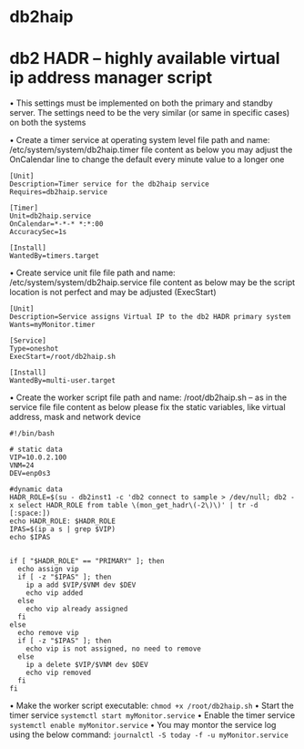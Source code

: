 # db2haip
# db2 HADR – highly available virtual ip address manager script
•	This settings must be implemented on both the primary and standby server. The settings need to be the very similar (or same in specific cases) on both the systems

•	Create a timer service at operating system level
file path and name: /etc/system/system/db2haip.timer
file content as below
you may adjust the OnCalendar line to change the default every minute value to a longer one
```
[Unit]
Description=Timer service for the db2haip service
Requires=db2haip.service

[Timer]
Unit=db2haip.service
OnCalendar=*-*-* *:*:00
AccuracySec=1s

[Install]
WantedBy=timers.target
```
•	Create service unit file
file path and name: /etc/system/system/db2haip.service
file content as below
may be the script location is not perfect and may be adjusted (ExecStart)
```
[Unit]
Description=Service assigns Virtual IP to the db2 HADR primary system
Wants=myMonitor.timer

[Service]
Type=oneshot
ExecStart=/root/db2haip.sh

[Install]
WantedBy=multi-user.target
```
•	Create the worker script
file path and name: /root/db2haip.sh – as in the service file
file content as below
please fix the static variables, like virtual address, mask and network device
```
#!/bin/bash

# static data
VIP=10.0.2.100
VNM=24
DEV=enp0s3

#dynamic data
HADR_ROLE=$(su - db2inst1 -c 'db2 connect to sample > /dev/null; db2 -x select HADR_ROLE from table \(mon_get_hadr\(-2\)\)' | tr -d [:space:])
echo HADR_ROLE: $HADR_ROLE
IPAS=$(ip a s | grep $VIP)
echo $IPAS


if [ "$HADR_ROLE" == "PRIMARY" ]; then
  echo assign vip
  if [ -z "$IPAS" ]; then
    ip a add $VIP/$VNM dev $DEV
    echo vip added
  else
    echo vip already assigned
  fi
else
  echo remove vip
  if [ -z "$IPAS" ]; then
    echo vip is not assigned, no need to remove
  else
    ip a delete $VIP/$VNM dev $DEV
    echo vip removed
  fi
fi
```
•	Make the worker script executable:
`chmod +x /root/db2haip.sh`
•	Start the timer service
`systemctl start myMonitor.service`
•	Enable the timer service
`systemctl enable myMonitor.service`
•	You may montor the service log using the below command:
`journalctl -S today -f -u myMonitor.service`

